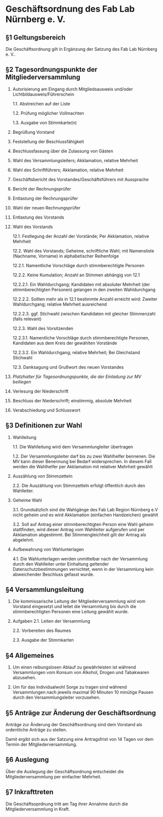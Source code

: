 # Geschäftsordnung des Fab Lab Nürnberg e. V.

§1 Geltungsbereich
------------------

Die Geschäftsordnung gilt in Ergänzung der Satzung des Fab Lab Nürnberg e. V..

§2  Tagesordnungspunkte der Mitgliederversammlung
-------------------------------------------------

1. Autorisierung am Eingang durch Mitgliedsausweis und/oder Lichtbildausweis/Führerschein

	1.1. Abstreichen auf der Liste
	
	1.2. Prüfung möglicher Vollmachten
	
	1.3. Ausgabe von Stimmkarte(n)
	
2. Begrüßung Vorstand
	
3. Feststellung der Beschlussfähigkeit

4. Beschlussfassung über die Zulassung von Gästen

5. Wahl des Versammlungsleiters; Akklamation, relative Mehrheit

6. Wahl des Schriftführers; Akklamation, relative Mehrheit

7. Geschäftsbericht des Vorstandes/Geschäftsführers mit Aussprache

8. Bericht der Rechnungsprüfer

9. Entlastung der Rechnungsprüfer

10. Wahl der neuen Rechnungsprüfer

11. Entlastung des Vorstands

12. Wahl des Vorstands

	12.1. Festlegung der Anzahl der Vorstände; Per Akklamation, relative Mehrheit
	
	12.2. Wahl des Vorstands; Geheime, schriftliche Wahl; mit Namensliste (Nachname, Vorname) in alphabetischer Reihenfolge
	
	12.2.1. Namentliche Vorschläge durch stimmberechtigte Personen
	
	12.2.2. Keine Kumulation; Anzahl an Stimmen abhängig von 12.1
	
	   12.2.2.1. Ein Wahldurchgang; Kandidaten mit absoluter Mehrheit (der stimmberechtigten Personen) gelangen in den zweiten Wahldurchgang
	
	   12.2.2.2. Sollten mehr als in 12.1 bestimmte Anzahl erreicht wird: Zweiter Wahldurchgang; relative Mehrheit ausreichend
	
	   12.2.2.3. ggf. Stichwahl zwischen Kandidaten mit gleicher Stimmenzahl (falls relevant)
	
	12.2.3. Wahl des Vorsitzenden
	
	   12.2.3.1. Namentliche Vorschläge durch stimmberechtigte Personen, Kandidaten aus dem Kreis der gewählten Vorstände
	
	   12.2.3.2. Ein Wahldurchgang; relative Mehrheit; Bei Gleichstand Stichwahl
	
	12.3. Danksagung und Grußwort des neuen Vorstandes
	
13. *Platzhalter für Tagesordnungspunkte, die der Einladung zur MV beiliegen*

14. Verlesung der Niederschrift

15. Beschluss der Niederschrift; einstimmig, absolute Mehrheit

16. Verabschiedung und Schlusswort

§3 Definitionen zur Wahl
------------------------

1. Wahlleitung

	1.1. Die Wahlleitung wird dem Versammlungleiter übertragen

	1.2. Der Versammlungsleiter darf bis zu zwei Wahlhelfer bennenen. Die MV kann dieser Benennung bei Bedarf widersprechen. In diesem Fall werden die Wahlhelfer per Akklamation mit relativer Mehrheit gewählt

2. Auszählung von Stimmzetteln

	2.2. Die Auszählung von Stimmzetteln erfolgt öffentlich durch den Wahlleiter.

3. Geheime Wahl

	3.1. Grundsätzlich sind die Wahlgänge des Fab Lab Region Nürnberg e.V nicht geheim und es wird Akklamation (einfachen Handzeichen) gewählt

	3.2. Soll auf Antrag einer stimmberechtigten Person eine Wahl geheim stattfinden, wird dieser Antrag vom Wahlleiter aufgerufen und per Akklamation abgestimmt. Bei Stimmengleichheit gilt der Antrag als abgelehnt.

4. Aufbewahrung von Wahlunterlagen

	4.1. Die Wahlunterlagen werden unmittelbar nach der Versammlung durch den Wahlleiter unter Einhaltung geltender Datenschutzbestimmungen vernichtet, wenn in der Versammlung kein abweichender Beschluss gefasst wurde.

§4 Versammlungsleitung
----------------------

1. Die kommissarische Leitung der Mitgliederversammlung wird vom Vorstand eingesetzt und leitet die Versammlung bis durch die stimmberechtigten Personen eine Leitung gewählt wurde.

2. Aufgaben
	2.1. Leiten der Versammlung

	2.2. Vorbereiten des Raumes
	
	2.3. Ausgabe der Stimmkarten

§4 Allgemeines
--------------

1. Um einen reibungslosen Ablauf zu gewährleisten ist während Versammlungen vom Konsum von Alkohol, Drogen und Tabakwaren abzusehen.

2. Um für das Individualwohl Sorge zu tragen sind während Versammlungen nach jeweils maximal 90 Minuten 10 minütige Pausen durch den Versammlungsleiter vorzusehen.

§5 Anträge zur Änderung der Geschäftsordnung
--------------------------------------------

Anträge zur Änderung der Geschäftsordnung sind dem Vorstand als ordentliche Anträge zu stellen.

Damit ergibt sich aus der Satzung eine Antragsfrist von 14 Tagen vor dem Termin der Mitgliederversammlung.

§6 Auslegung
------------

Über die Auslegung der Geschäftsordnung entscheidet die Mitgliederversammlung per einfacher Mehrheit.

§7 Inkrafttreten
----------------

Die Geschäftsoprdnung tritt am Tag ihrer Annahme durch die Mitgliederversammlung in Kraft.

